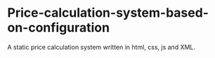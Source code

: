 # Price-calculation-system-based-on-configuration
A static price calculation system written in html, css, js and XML.
